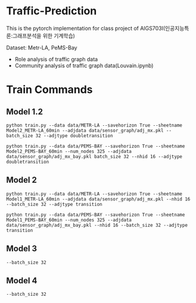 Traffic-Prediction
=================

This is the pytorch implementation for class project of AIGS703I(인공지능특론:그래프분석을 위한 기계학습)

Dataset: Metr-LA, PeMS-Bay

* Role analysis of traffic graph data
* Community analysis of traffic graph data(Louvain.ipynb)


# Train Commands

## Model 1.2
```python train.py --data data/METR-LA --savehorizon True --sheetname Model2_METR-LA_60min --adjdata data/sensor_graph/adj_mx.pkl --batch_size 32 --adjtype doubletransition```

```python train.py --data data/PEMS-BAY --savehorizon True --sheetname Model2_PEMS-BAY_60min --num_nodes 325 --adjdata data/sensor_graph/adj_mx_bay.pkl batch_size 32 --nhid 16 --adjtype doubletransition```


## Model 2
```python train.py --data data/METR-LA --savehorizon True --sheetname Model1_METR-LA_60min --adjdata data/sensor_graph/adj_mx.pkl --nhid 16 --batch_size 32 --adjtype transition```

```python train.py --data data/PEMS-BAY --savehorizon True --sheetname Model1_PEMS-BAY_60min --num_nodes 325 --adjdata data/sensor_graph/adj_mx_bay.pkl --nhid 16 --batch_size 32 --adjtype transition```

## Model 3 

`--batch_size 32`

## Model 4 

`--batch_size 32`


